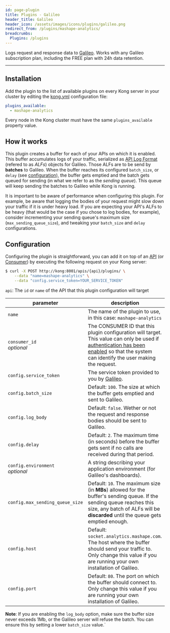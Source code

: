 ```yaml
---
id: page-plugin
title: Plugins - Galileo
header_title: Galileo
header_icon: /assets/images/icons/plugins/galileo.png
redirect_from: /plugins/mashape-analytics/
breadcrumbs:
  Plugins: /plugins
---
```


Logs request and response data to [Galileo][galileo]. Works with any Galileo subscription plan, including the FREE plan with 24h data retention.

----

## Installation

Add the plugin to the list of available plugins on every Kong server in your cluster by editing the [kong.yml][configuration] configuration file:

```yaml
plugins_available:
  - mashape-analytics
```

Every node in the Kong cluster must have the same `plugins_available` property value.

## How it works

This plugin creates a buffer for each of your APIs on which it is enabled. This buffer accumulates logs of your traffic, serialized as [API Log Format](https://github.com/Mashape/api-log-format) (refered to as *ALFs*) objects for Galileo. Those ALFs are to be send by **batches** to Galileo. When the buffer reaches its configured `batch_size`, or `delay` (see [configuration](#configuration)), the buffer gets emptied and the batch gets queued for sending (in what we refer to as the *sending queue*). This queue will keep sending the batches to Galileo while Kong is running.

It is important to be aware of performance when configuring this plugin. For example, be aware that logging the bodies of your request might slow down your traffic if it is under heavy load. If you are expecting your API's ALFs to be heavy (that would be the case if you chose to log bodies, for example), consider incrementing your sending queue's maximum size (`max_sending_queue_size`), and tweaking your `batch_size` and `delay` configurations.

## Configuration

Configuring the plugin is straightforward, you can add it on top of an [API][api-object] (or [Consumer][consumer-object]) by executing the following request on your Kong server:

```bash
$ curl -X POST http://kong:8001/apis/{api}/plugins/ \
    --data "name=mashape-analytics" \
    --data "config.service_token=YOUR_SERVICE_TOKEN"
```

`api`: The `id` or `name` of the API that this plugin configuration will target

parameter                          | description
---                                | ---
`name`                             | The name of the plugin to use, in this case: `mashape-analytics`
`consumer_id`<br>*optional*        | The CONSUMER ID that this plugin configuration will target. This value can only be used if [authentication has been enabled][faq-authentication] so that the system can identify the user making the request.
`config.service_token`             | The service token provided to you by [Galileo][galileo].
`config.batch_size`                | Default: `100`. The size at which the buffer gets emptied and sent to Galileo.
`config.log_body`                  | Default: `false`. Wether or not the request and response bodies should be sent to Galileo.
`config.delay`                     | Default: `2`. The maximum time (in seconds) before the buffer gets sent if no calls are received during that period.
`config.environment`<br>*optional* | A string describing your application environment (for Galileo's dashboards).
`config.max_sending_queue_size`    | Default: `10`. The maximum size (in **MBs**) allowed for the buffer's sending queue. If the sending queue reaches this size, any batch of ALFs will be **discarded** until the queue gets emptied enough.
`config.host`                      | Default: `socket.analytics.mashape.com`. The host where the buffer should send your traffic to. Only change this value if you are running your own installation of Galileo.
`config.port`                      | Default: `80`. The port on which the buffer should connect to. Only change this value if you are running your own installation of Galileo.

**Note**: If you are enabling the `log_body` option, make sure the buffer size never exceeds 1Mb, or the Galileo server will refuse the batch. You can ensure this by setting a lower `batch_size` value.`

[galileo]: https://getgalileo.io/
[api-object]: /docs/latest/admin-api/#api-object
[configuration]: /docs/latest/configuration
[consumer-object]: /docs/latest/admin-api/#consumer-object
[faq-authentication]: /about/faq/#how-can-i-add-an-authentication-layer-on-a-microservice/api?
